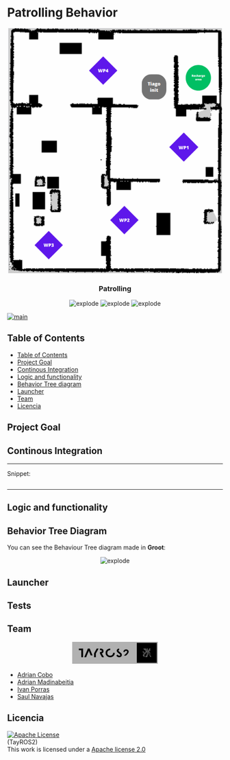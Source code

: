 # Patrolling Behavior

<div align="center">
<img width=500px src="https://github.com/Docencia-fmrico/patrolling-tayros2/blob/Readme/resources/figures/map_points.png" alt="explode"></a>
</div>

<h3 align="center"> Patrolling </h3>

<div align="center">
<img width=100px src="https://img.shields.io/badge/status-finished-brightgreen" alt="explode"></a>
<img width=100px src="https://img.shields.io/badge/license-Apache-orange" alt="explode"></a>
<img width=90px src="https://img.shields.io/badge/team-TayRos2-yellow" alt="explode"></a>
</div>

[![main](https://github.com/Docencia-fmrico/patrolling-tayros2/actions/workflows/main.yml/badge.svg)](https://github.com/Docencia-fmrico/patrolling-tayros2/actions/workflows/main.yml)



## Table of Contents
- [Table of Contents](#table-of-contents)
- [Project Goal](#project-goal)
- [Continous Integration](#continous-integration)
- [Logic and functionality](#logic-and-functionality)
- [Behavior Tree diagram](#behavior-tree-diagram)
- [Launcher](#launcher)
- [Team](#team)
- [Licencia](#licencia)

## Project Goal


## Continous Integration

-----------------------------------------------------------------------
Snippet:
``` yaml

```
-----------------------------------------------------------------------

## Logic and functionality


## Behavior Tree Diagram 

You can see the Behaviour Tree diagram made in **Groot**:

<div align="center">
<img width=500px src="/resources/figures/beh-tree.png" alt="explode"></a>
</div>

## Launcher


## Tests



## Team

<div align="center">
<img width=200px src="https://github.com/Docencia-fmrico/bump-and-stop-tayros2/blob/readme/resources/figures/logo.png" alt="explode"></a>
</div>

- [Adrian Cobo](https://github.com/AdrianCobo)
- [Adrian Madinabeitia](https://github.com/madport)
- [Ivan Porras](https://github.com/porrasp8)
- [Saul Navajas](https://github.com/SaulN99)

## Licencia 
<a rel="license" href="https://www.apache.org/licenses/LICENSE-2.0"><img alt="Apache License" style="border-width:0" src="https://www.apache.org/img/asf-estd-1999-logo.jpg" /></a><br/>(TayROS2) </a><br/>This work is licensed under a <a rel="license" href="https://www.apache.org/licenses/LICENSE-2.0">Apache license 2.0
